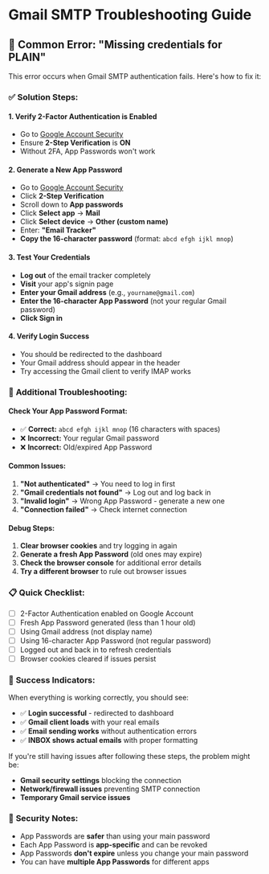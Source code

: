 # Gmail SMTP Troubleshooting Guide

## 🚨 Common Error: "Missing credentials for PLAIN"

This error occurs when Gmail SMTP authentication fails. Here's how to fix it:

### ✅ **Solution Steps:**

#### 1. **Verify 2-Factor Authentication is Enabled**

- Go to [Google Account Security](https://myaccount.google.com/security)
- Ensure **2-Step Verification** is **ON**
- Without 2FA, App Passwords won't work

#### 2. **Generate a New App Password**

- Go to [Google Account Security](https://myaccount.google.com/security)
- Click **2-Step Verification**
- Scroll down to **App passwords**
- Click **Select app** → **Mail**
- Click **Select device** → **Other (custom name)**
- Enter: **"Email Tracker"**
- **Copy the 16-character password** (format: `abcd efgh ijkl mnop`)

#### 3. **Test Your Credentials**

- **Log out** of the email tracker completely
- **Visit** your app's signin page
- **Enter your Gmail address** (e.g., `yourname@gmail.com`)
- **Enter the 16-character App Password** (not your regular Gmail password)
- **Click Sign in**

#### 4. **Verify Login Success**

- You should be redirected to the dashboard
- Your Gmail address should appear in the header
- Try accessing the Gmail client to verify IMAP works

### 🔧 **Additional Troubleshooting:**

#### Check Your App Password Format:

- ✅ **Correct:** `abcd efgh ijkl mnop` (16 characters with spaces)
- ❌ **Incorrect:** Your regular Gmail password
- ❌ **Incorrect:** Old/expired App Password

#### Common Issues:

1. **"Not authenticated"** → You need to log in first
2. **"Gmail credentials not found"** → Log out and log back in
3. **"Invalid login"** → Wrong App Password - generate a new one
4. **"Connection failed"** → Check internet connection

#### Debug Steps:

1. **Clear browser cookies** and try logging in again
2. **Generate a fresh App Password** (old ones may expire)
3. **Check the browser console** for additional error details
4. **Try a different browser** to rule out browser issues

### 📋 **Quick Checklist:**

- [ ] 2-Factor Authentication enabled on Google Account
- [ ] Fresh App Password generated (less than 1 hour old)
- [ ] Using Gmail address (not display name)
- [ ] Using 16-character App Password (not regular password)
- [ ] Logged out and back in to refresh credentials
- [ ] Browser cookies cleared if issues persist

### 🎯 **Success Indicators:**

When everything is working correctly, you should see:

- ✅ **Login successful** - redirected to dashboard
- ✅ **Gmail client loads** with your real emails
- ✅ **Email sending works** without authentication errors
- ✅ **INBOX shows actual emails** with proper formatting

If you're still having issues after following these steps, the problem might be:

- **Gmail security settings** blocking the connection
- **Network/firewall issues** preventing SMTP connection
- **Temporary Gmail service issues**

### 🔐 **Security Notes:**

- App Passwords are **safer** than using your main password
- Each App Password is **app-specific** and can be revoked
- App Passwords **don't expire** unless you change your main password
- You can have **multiple App Passwords** for different apps

